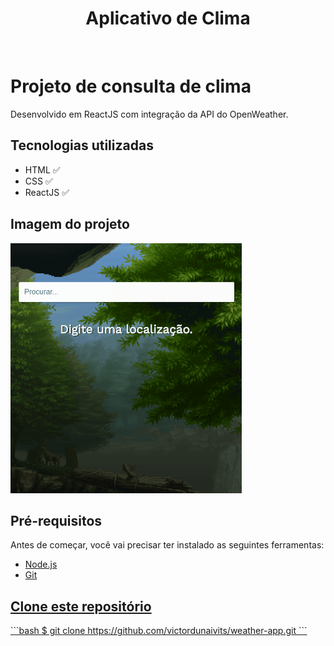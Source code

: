 <h1 align="center">Aplicativo de Clima</h1>
<br>
<h1>Projeto de consulta de clima</h1>
<p>Desenvolvido em ReactJS com integração da API do OpenWeather.</p>

<h2>Tecnologias utilizadas</h2>
<ul>
    <li>HTML ✅</li>
    <li>CSS ✅</li>
    <li>ReactJS ✅</li>
</ul>

<h2> Imagem do projeto </h2>
<img src="./weather.gif"style="height: 400px">

<h2>Pré-requisitos</h2>
<p>Antes de começar, você vai precisar ter instalado as seguintes ferramentas:</p>
<ul>
    <li><a href="https://nodejs.org/pt-br/download/" target="_blank">Node.js</li>
    <li><a href="https://gitforwindows.org/" target="_blank">Git</li>
</ul>

<h2>Clone este repositório</h2>
```bash
$ git clone https://github.com/victordunaivits/weather-app.git
```

